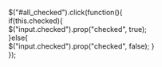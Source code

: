 $("#all_checked").click(function(){   
    if(this.checked){   
        $("input.checked").prop("checked", true);  
    }else{   
	$("input.checked").prop("checked", false);
    }   
});
